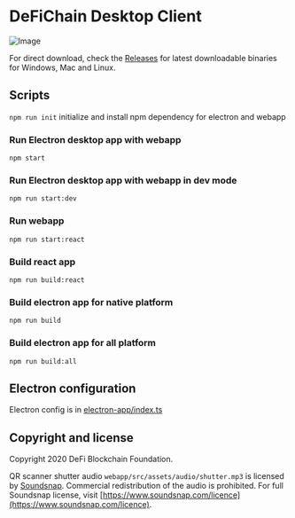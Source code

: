 # DeFiChain Desktop Client

![Image](https://i.imgur.com/F7tpKU5.png)

For direct download, check the [Releases](https://github.com/DeFiCh/defi-app/releases) for latest downloadable binaries for Windows, Mac and Linux.


## Scripts

`npm run init` initialize and install npm dependency for electron and webapp

### Run Electron desktop app with webapp

`npm start`

### Run Electron desktop app with webapp in dev mode

`npm run start:dev`

### Run webapp

`npm run start:react`

### Build react app

`npm run build:react`

### Build electron app for native platform

`npm run build`

### Build electron app for all platform

`npm run build:all`

## Electron configuration

Electron config is in [electron-app/index.ts](electron-app/index.ts)

## Copyright and license

Copyright 2020 DeFi Blockchain Foundation.

QR scanner shutter audio `webapp/src/assets/audio/shutter.mp3` is licensed by [Soundsnap](https://www.soundsnap.com). Commercial redistribution of the audio is prohibited. For full Soundsnap license, visit [https://www.soundsnap.com/licence](https://www.soundsnap.com/licence).
